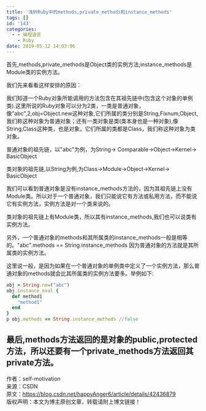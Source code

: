 ```yaml
---
title: '浅析Ruby中的methods,private_methods和instance_methods'
tags: []
id: '143'
categories:
  - - 编程语言
    - Ruby
date: 2019-05-12 14:03:06
---
```


首先,methods,private_methods是Object类的实例方法;instance_methods是Module类的实例方法。

我们先来看看这样安排的原因：

我们知道一个Ruby对象所能调用的方法包含在其祖先链中(包含这个对象的单例类).这里所说的Ruby对象可以分为2类，一类是普通对象，像"abc",2,obj=Object.new这种对象,它们所属的类分别是String,Fixnum,Object,我们称这种对象为普通对象；还有一类对象是类(类本身也是一种对象),像String,Class这种类，也是对象，它们所属的类都是Class，我们称这种对象为类对象。

普通对象的祖先链，以"abc"为例，为String-> Comparable->Object->Kernel-> BasicObject

类对象的祖先链,以String为例,为Class->Module->Object->Kernel-> BasicObject

我们可以看到普通对象是没有instance_methods方法的，因为其祖先链上没有Module类。所以对于一个普通对象，我们只能说它有方法或私用方法，而不能说它有实例方法，实例方法是对一个类来说的。

类对象的祖先链上有Module类，所以其有instance_methods,我们也可以说类有实例方法。

另外，一个普通对象的methods和其所属类的instance_methods一般是相等的。"abc".methods == String.instance_methods 因为普通对象的方法就是其所属类的实例方法。

这里说一般，是因为如果在一个普通对象的单例类中定义了一个实例方法，那么普通对象的methods就会比其所属类的实例方法要多。举例如下:

```ruby
obj = String.new("abc")  
obj.instance_eval {  
  def method1  
    "method1"  
  end  
}  
p obj.methods == String.instance_methods //false
```

## 最后,methods方法返回的是对象的public,protected方法，所以还要有一个private_methods方法返回其private方法。

作者：self-motivation  
来源：CSDN  
原文：https://blog.csdn.net/happyAnger6/article/details/42436879  
版权声明：本文为博主原创文章，转载请附上博文链接！
